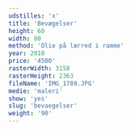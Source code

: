 ```yaml
---
udstilles: 'x'
title: 'Bevægelser'
height: 60
width: 80
method: 'Olie på lærred i ramme'
year: 2010
price: '4500'
rasterWidth: 3158
rasterHeight: 2363
fileName: 'IMG_1789.JPG'
medie: 'maleri'
show: 'yes'
slug: 'bevaegelser'
weight: '90'
---
```

